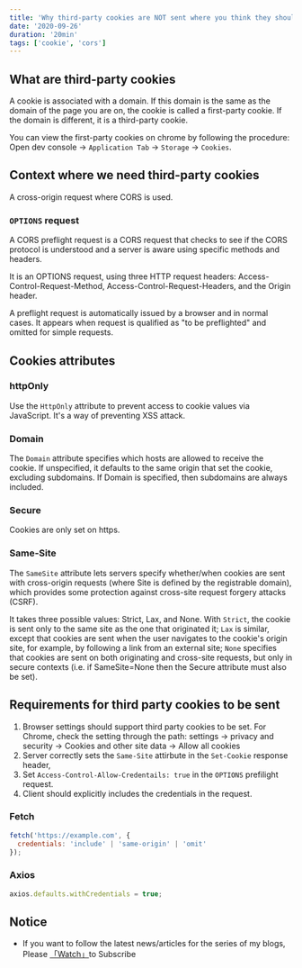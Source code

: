 ```yaml
---
title: 'Why third-party cookies are NOT sent where you think they should'
date: '2020-09-26'
duration: '20min'
tags: ['cookie', 'cors']
---
```


## What are third-party cookies

A cookie is associated with a domain. If this domain is the same as the domain of the page you are on, the cookie is called a first-party cookie. If the domain is different, it is a third-party cookie.

You can view the first-party cookies on chrome by following the procedure: Open dev console -> `Application Tab` -> `Storage` -> `Cookies`.

## Context where we need third-party cookies

A cross-origin request where CORS is used. 

### `OPTIONS` request

A CORS preflight request is a CORS request that checks to see if the CORS protocol is understood and a server is aware using specific methods and headers.

It is an OPTIONS request, using three HTTP request headers: Access-Control-Request-Method, Access-Control-Request-Headers, and the Origin header.

A preflight request is automatically issued by a browser and in normal cases. It appears when request is qualified as "to be preflighted" and omitted for simple requests.

## Cookies attributes

### httpOnly

Use the `HttpOnly` attribute to prevent access to cookie values via JavaScript. It's a way of preventing XSS attack.

### Domain

The `Domain` attribute specifies which hosts are allowed to receive the cookie. If unspecified, it defaults to the same origin that set the cookie, excluding subdomains. If Domain is specified, then subdomains are always included.

### Secure

Cookies are only set on https.

### Same-Site

The `SameSite` attribute lets servers specify whether/when cookies are sent with cross-origin requests (where Site is defined by the registrable domain), which provides some protection against cross-site request forgery attacks (CSRF).

It takes three possible values: Strict, Lax, and None. With `Strict`, the cookie is sent only to the same site as the one that originated it; `Lax` is similar, except that cookies are sent when the user navigates to the cookie's origin site, for example, by following a link from an external site; `None` specifies that cookies are sent on both originating and cross-site requests, but only in secure contexts (i.e. if SameSite=None then the Secure attribute must also be set).

## Requirements for third party cookies to be sent

1. Browser settings should support third party cookies to be set. For Chrome, check the setting through the path: settings -> privacy and security -> Cookies and other site data -> Allow all cookies
2. Server correctly sets the `Same-Site` attirbute in the `Set-Cookie` response header, 
3. Set `Access-Control-Allow-Credentails: true` in the `OPTIONS` prefilight request.
4. Client should explicitly includes the credentials in the request.

### Fetch

```js
fetch('https://example.com', {
  credentials: 'include' | 'same-origin' | 'omit'
});
```

### Axios

```js
axios.defaults.withCredentials = true;
```

## Notice

* If you want to follow the latest news/articles for the series of my blogs, Please [「Watch」](https://github.com/n0ruSh/blogs/)to Subscribe
